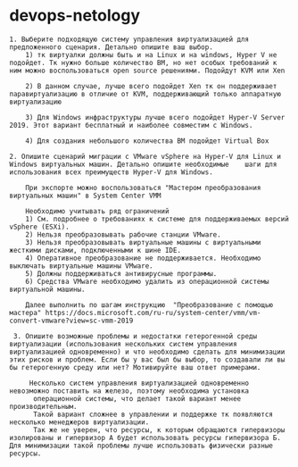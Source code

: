 # devops-netology


    1. Выберите подходящую систему управления виртуализацией для предложенного сценария. Детально опишите ваш выбор.
    	1) тк виртуалки должны быть и на Linux и на windows, Hyper V не подойдет. Тк нужно больше количество ВМ, но нет особых требований к ним можно воспользоваться open source решениями. Подойдут KVM или Xen

    	2) В данном случае, лучше всего подойдет Xen тк он поддерживает паравиртуализацию в отличие от KVM, поддерживающий только аппаратную виртуализацию

    	3) Для Windows инфраструктуры лучше всего подойдет Hyper-V Server 2019. Этот вариант бесплатный и наиболее совместим с Windows.

    	4) Для создания небольшого количества ВМ подойдет Virtual Box

    2. Опишите сценарий миграции с VMware vSphere на Hyper-V для Linux и Windows виртуальных машин. Детально опишите необходимые 	шаги для использования всех преимуществ Hyper-V для Windows.

    	При экспорте можно воспользоваться "Мастером преобразования виртуальных машин" в System Center VMM

    	Необходимо учитывать ряд ограничений
    	1) См. подробнее о требованиях к системе для поддерживаемых версий vSphere (ESXi).
		2) Нельзя преобразовывать рабочие станции VMware.
		3) Нельзя преобразовывать виртуальные машины с виртуальными жесткими дисками, подключенными к шине IDE.
		4) Оперативное преобразование не поддерживается. Необходимо выключать виртуальные машины VMware.
		5) Должны поддерживаться антивирусные программы.
		6) Средства VMware необходимо удалить из операционной системы виртуальной машины.

		Далее выполнить по шагам инструкцию  "Преобразование с помощью мастера" https://docs.microsoft.com/ru-ru/system-center/vmm/vm-convert-vmware?view=sc-vmm-2019

	 3. Опишите возможные проблемы и недостатки гетерогенной среды виртуализации (использования нескольких систем управления виртуализацией одновременно) и что необходимо сделать для минимизации этих рисков и проблем. Если бы у вас был бы выбор, то создавали ли вы бы гетерогенную среду или нет? Мотивируйте ваш ответ примерами.

	  	 Несколько систем управления виртуализацией одновременно невозможно поставить на железо, поэтому необходима установка
	  	  операционной системы, что делает такой вариант менее производительным.
	  	  Такой вариант сложнее в управлении и поддержке тк появляются несколько менеджеров виртуализации.
	  	  Так же не уверен, что ресурсы, к которым обращаются гипервизоры изолированы и гипервизор А будет использовать ресурсы гипервизора Б. Для минимизации такой проблемы лучше использовать физически разные ресурсы.
